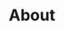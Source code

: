 ---
title: "About"
layout: "about"
draft: false

# who_we_are
# who_we_are:
#   enable: true
#   subtitle: "Who We Are"
#   title: "Hello, We're Andromeda Here for your Help"
#   description: "Your online Health & Fitness companion that offers free assistance on its Facebook Group and provides quality paid guided personal training packages by and through website. We are the first ever, online manifesto in Bangladesh to make place you will select when you think of getting fit"

#   image: "images/about/01.jpg"

# what_we_do
what_we_do:
  enable: true
  subtitle: "Our Techniques"
  title: "How We Do Due Diligence"
  block:
  - title: "Experimental Setting"
    content: "We analyse the experimental setting in which the AI technology was evaluated. This is a critical part of AI due diligence as evaluating a model in an improper setting can yield great performance when in reality little of utility has been learnt by the AI model. At Maat we have selected four key attributes which we investigate: Evaluation Procedure, Statistical Significance, Measured and Unmeasured Confounding. For each facet we have a set of experiments and procedures."

  - title: "AI Model"
    content: "AI is extremely flexible terminology. We delve into the algorithm and determine exactly how good the proposed system is. We assess how state of the art the algorithm is, the degree of innovation contributed by the company (are they a wrapper company?), how their model performs against a simple baseline which Maat will develop internally and the degree of interpretability."
    
  - title: "People"
    content: "As with any company, the people are just as important and often more important than the product that they have created.  The main objective is to assess their level of AI understanding, along with their AI engineering competence. This is achieved through a rigorous  interview process and also conducting our own investigation into their past AI
related achievements (published papers, companies and degrees)."
    
  - title: "Signal Strength"
    content: "It is vital that there is a plausible true signal for the task at hand,as regardless AI will likely find a confounder in the dataset to leverage to yield good results. We check for scientific evidence which demonstrates the presence of a signal and present the referenced findings"
  
  - title: "Code Base"
    content: "A well maintained, efficient and readable code base is critical if AI tech is to provide utility. We evaluate 3 key aspects of the codebase: Integrability, Scalability and Readability."


# # our_mission
# our_mission:
#   enable: true
#   subtitle: "OUR MISSION"
#   title: "Main Vision And Mission Of Our Company"
#   description: "We were freelance designers and developers, constantly finding ourselve deep vague feedback. leaving a notes from the sticky note piece ."

#   image: "images/about/02.jpg"

# # about_video
# about_video:
#   enable: true
#   subtitle: "A Short Video"
#   title: "You Take Care Of The Payments, We Take Care Of The Rest."
#   description: "Protect your design vision and leave nothing up to interpretation with interaction recipes. Quickly share and access all your team members interactions by using libraries, ensuring consistcy throughout the."
#   video_url: "https://www.youtube.com/embed/dyZcRRWiuuw"
#   video_thumbnail: "images/about/video-popup-2.jpg"


# # brands
# brands_carousel:
#   enable: true
#   subtitle: "Our Clients"
#   title: "Trusted by Thousands Companies"
#   section: "/" # brand images comming form _index.md


# our team
our_team:
  enable: true
  # subtitle: "Our Team"
  title: "Our Team"
  description: "Maat's team are specialists in various AI areas and have extensive experience working with companies who are looking to apply to AI, or were born out of its uses."
  team:
  - name: "Harry Coppock"
    image: "images/team/harry.jpg"
    designation: "CEO"
  - name: "Alex Spies"
    image: "images/team/alex.png"
    designation: "Consultant"
  # - name: "Harry Coppock"
  #   image: "images/team/harry.jpg"
  #   designation: "Engineering"


# # our office
# our_office:
#   enable: true
#   subtitle: "Our Offices"
#   title: "Made with Love Of around the world With Many Offices"
#   description: "We were freelance designers and developers, constantly finding <br> ourselves deep in vague feedback. This made every client and team"
#   office_locations:
#   - city: "NewYork, USA"
#     country_flag: "images/about/flags/us.png"
#     address_line_one: "219 Bald Hill Drive"
#     address_line_two: "Oakland Gardens, NY 11364"
#   - city: "Australia, Perth"
#     country_flag: "images/about/flags/au.png"
#     address_line_one: "Flat 23 80 Anthony Circlet"
#     address_line_two: "Port Guiseppe, TAS 2691"
#   - city: "Berlin, Germany"
#     country_flag: "images/about/flags/germany.png"
#     address_line_one: "Jl Raya Dewi Sartika Ged"
#     address_line_two: "Harapan Masa, Br Germeny"
#   - city: "China, Wohan"
#     country_flag: "images/about/flags/china.png"
#     address_line_one: "1hao Wen Ti Huo Dong"
#     address_line_two: "Zhong Xin 1ceng Jian Xing"

---